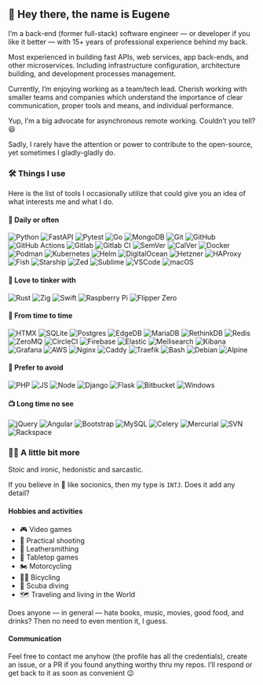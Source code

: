 ## 🤙 Hey there, the name is Eugene

I’m a back-end (former full-stack) software engineer — or developer if you like it
better — with 15+ years of professional experience behind my back.

Most experienced in building fast APIs, web services, app back-ends, and other
microservices. Including infrastructure configuration, architecture building,
and development processes management.

Currently, I’m enjoying working as a team/tech lead. Cherish working with smaller teams
and companies which understand the importance of clear communication, proper tools and
means, and individual performance.

Yup, I’m a big advocate for asynchronous remote working. Couldn’t you tell? 😆

Sadly, I rarely have the attention or power to contribute to the open-source, yet
sometimes I gladly-gladly do.

### 🛠 Things I use

Here is the list of tools I occasionally utilize that could give you an idea of what
interests me and what I do.

#### 🚀 Daily or often

![Python](https://img.shields.io/static/v1?logo=python&label=&message=python&style=for-the-badge&color=black)
![FastAPI](https://img.shields.io/static/v1?logo=fastapi&label=&message=fastapi&style=for-the-badge&color=black)
![Pytest](https://img.shields.io/static/v1?logo=pytest&label=&message=pytest&style=for-the-badge&color=black)
![Go](https://img.shields.io/static/v1?logo=go&label=&message=go&style=for-the-badge&color=black)
![MongoDB](https://img.shields.io/static/v1?logo=mongodb&label=&message=mongodb&style=for-the-badge&color=black)
![Git](https://img.shields.io/static/v1?logo=git&label=&message=git&style=for-the-badge&color=black)
![GitHub](https://img.shields.io/static/v1?logo=github&label=&message=github&style=for-the-badge&color=black)
![GitHub Actions](https://img.shields.io/static/v1?logo=githubactions&label=&message=github%20actions&style=for-the-badge&color=black)
![Gitlab](https://img.shields.io/static/v1?logo=gitlab&label=&message=gitlab&style=for-the-badge&color=black)
![Gitlab CI](https://img.shields.io/static/v1?logo=gitlab&label=&message=gitlab%20ci&style=for-the-badge&color=black)
![SemVer](https://img.shields.io/static/v1?logo=semver&label=&message=semver&style=for-the-badge&color=black)
![CalVer](https://img.shields.io/static/v1?logo=calver&label=&message=calver&style=for-the-badge&color=black)
![Docker](https://img.shields.io/static/v1?logo=docker&label=&message=docker&style=for-the-badge&color=black)
![Podman](https://img.shields.io/static/v1?logo=podman&label=&message=podman&style=for-the-badge&color=black)
![Kubernetes](https://img.shields.io/static/v1?logo=kubernetes&label=&message=kubernetes&style=for-the-badge&color=black)
![Helm](https://img.shields.io/static/v1?logo=helm&label=&message=helm&style=for-the-badge&color=black)
![DigitalOcean](https://img.shields.io/static/v1?logo=digitalocean&label=&message=digitalocean&style=for-the-badge&color=black)
![Hetzner](https://img.shields.io/static/v1?logo=hetzner&label=&message=hetzner&style=for-the-badge&color=black)
![HAProxy](https://img.shields.io/static/v1?logo=haproxy&label=&message=haproxy&style=for-the-badge&color=black)
![Fish](https://img.shields.io/static/v1?logo=fish&label=&message=fish&style=for-the-badge&color=black)
![Starship](https://img.shields.io/static/v1?logo=starship&label=&message=starship&style=for-the-badge&color=black)
![Zed](https://img.shields.io/static/v1?logo=zedindustries&label=&message=zed&style=for-the-badge&color=black)
![Sublime](https://img.shields.io/static/v1?logo=sublimetext&label=&message=sublime&style=for-the-badge&color=black)
![VSCode](https://img.shields.io/static/v1?logo=visualstudiocode&label=&message=vscode&style=for-the-badge&color=black)
![macOS](https://img.shields.io/static/v1?logo=macos&label=&message=macos&style=for-the-badge&color=black)
<!-- ![iOS](https://img.shields.io/static/v1?logo=ios&label=&message=ios&style=for-the-badge&color=black) -->

#### 🥰 Love to tinker with

![Rust](https://img.shields.io/static/v1?logo=rust&label=&message=rust&style=for-the-badge&color=black)
![Zig](https://img.shields.io/static/v1?logo=zig&label=&message=Zig&style=for-the-badge&color=black)
![Swift](https://img.shields.io/static/v1?logo=swift&label=&message=swift&style=for-the-badge&color=black)
![Raspberry Pi](https://img.shields.io/static/v1?logo=raspberrypi&label=&message=Raspberry%20Pi&style=for-the-badge&color=black)
![Flipper Zero](https://img.shields.io/static/v1?logo=flipper&label=&message=Flipper%20Zero&style=for-the-badge&color=black)

#### 🎯 From time to time

![HTMX](https://img.shields.io/static/v1?logo=htmx&label=&message=htmx&style=for-the-badge&color=black)
![SQLite](https://img.shields.io/static/v1?logo=sqlite&label=&message=sqlite&style=for-the-badge&color=black)
![Postgres](https://img.shields.io/static/v1?logo=postgresql&label=&message=postgres&style=for-the-badge&color=black)
![EdgeDB](https://img.shields.io/static/v1?logo=edgedb&label=&message=edgedb&style=for-the-badge&color=black)
![MariaDB](https://img.shields.io/static/v1?logo=mariadb&label=&message=mariadb&style=for-the-badge&color=black)
![RethinkDB](https://img.shields.io/static/v1?logo=rethinkdb&label=&message=rethinkdb&style=for-the-badge&color=black)
![Redis](https://img.shields.io/static/v1?logo=redis&label=&message=redis&style=for-the-badge&color=black)
![ZeroMQ](https://img.shields.io/static/v1?logo=zeromq&label=&message=zeromq&style=for-the-badge&color=black)
![CircleCI](https://img.shields.io/static/v1?logo=circleci&label=&message=circleci&style=for-the-badge&color=black)
![Firebase](https://img.shields.io/static/v1?logo=firebase&label=&message=firebase&style=for-the-badge&color=black)
![Elastic](https://img.shields.io/static/v1?logo=elasticsearch&label=&message=elasticsearch&style=for-the-badge&color=black)
![Meilisearch](https://img.shields.io/static/v1?logo=meilisearch&label=&message=meilisearch&style=for-the-badge&color=black)
![Kibana](https://img.shields.io/static/v1?logo=kibana&label=&message=kibana&style=for-the-badge&color=black)
![Grafana](https://img.shields.io/static/v1?logo=grafana&label=&message=grafana&style=for-the-badge&color=black)
![AWS](https://img.shields.io/static/v1?logo=amazon-aws&label=&message=aws&style=for-the-badge&color=black)
![Nginx](https://img.shields.io/static/v1?logo=nginx&label=&message=nginx&style=for-the-badge&color=black)
![Caddy](https://img.shields.io/static/v1?logo=caddy&label=&message=caddy&style=for-the-badge&color=black)
![Traefik](https://img.shields.io/static/v1?logo=traefikproxy&label=&message=traefik&style=for-the-badge&color=black)
![Bash](https://img.shields.io/static/v1?logo=gnu-bash&label=&message=bash&style=for-the-badge&color=black)
![Debian](https://img.shields.io/static/v1?logo=debian&label=&message=debian&style=for-the-badge&color=black)
![Alpine](https://img.shields.io/static/v1?logo=alpinelinux&label=&message=alpine&style=for-the-badge&color=black)

#### 🚳 Prefer to avoid

![PHP](https://img.shields.io/static/v1?logo=php&label=&message=php&style=for-the-badge&color=black)
![JS](https://img.shields.io/static/v1?logo=javascript&label=&message=javascript&style=for-the-badge&color=black)
![Node](https://img.shields.io/static/v1?logo=nodedotjs&label=&message=node.js&style=for-the-badge&color=black)
![Django](https://img.shields.io/static/v1?logo=django&label=&message=django&style=for-the-badge&color=black)
![Flask](https://img.shields.io/static/v1?logo=flask&label=&message=flask&style=for-the-badge&color=black)
![Bitbucket](https://img.shields.io/static/v1?logo=bitbucket&label=&message=bitbucket&style=for-the-badge&color=black)
![Windows](https://img.shields.io/static/v1?logo=windows&label=&message=windows&style=for-the-badge&color=black)

#### 📺 Long time no see

![jQuery](https://img.shields.io/static/v1?logo=jquery&label=&message=jquery&style=for-the-badge&color=black)
![Angular](https://img.shields.io/static/v1?logo=angular&label=&message=angular&style=for-the-badge&color=black)
![Bootstrap](https://img.shields.io/static/v1?logo=bootstrap&label=&message=bootstrap&style=for-the-badge&color=black)
![MySQL](https://img.shields.io/static/v1?logo=mysql&label=&message=mysql&style=for-the-badge&color=black)
![Celery](https://img.shields.io/static/v1?logo=celery&label=&message=celery&style=for-the-badge&color=black)
![Mercurial](https://img.shields.io/static/v1?logo=mercurial&label=&message=mercurial&style=for-the-badge&color=black)
![SVN](https://img.shields.io/static/v1?logo=svn&label=&message=svn&style=for-the-badge&color=black)
![Rackspace](https://img.shields.io/static/v1?logo=rackspace&label=&message=rackspace&style=for-the-badge&color=black)

### 💁‍♂️ A little bit more

Stoic and ironic, hedonistic and sarcastic.

If you believe in 💩 like socionics, then my type is `INTJ`. Does it add any detail?

#### Hobbies and activities

+ 🎮 Video games
+ 🔫 Practical shooting
+ 💼 Leathersmithing
+ 🎲 Tabletop games
+ 🏍 Motorcycling
+ 🚵‍♂️ Bicycling
+ 🤿 Scuba diving
+ 🗺 Traveling and living in the World

Does anyone — in general — hate books, music, movies, good food, and drinks?
Then no need to even mention it, I guess.

#### Communication

Feel free to contact me anyhow (the profile has all the credentials), create an issue,
or a PR if you found anything worthy thru my repos. I’ll respond or get back to it as
soon as convenient 😉
